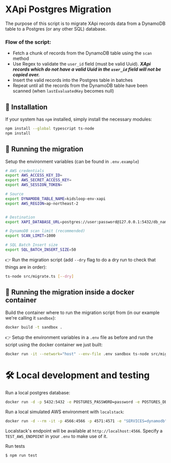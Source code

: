 # XApi Postgres Migration

The purpose of this script is to migrate XApi records data from a DynamoDB table to a Postgres (or any other SQL) database.

### Flow of the script:

- Fetch a chunk of records from the DynamoDB table using the `scan` method
- Use Regex to validate the `user_id` field (must be valid Uuid). ***XApi records which do not have a valid Uuid in the `user_id` field will not be copied over.***
- Insert the valid records into the Postgres table in batches
- Repeat until all the records from the DynamoDB table have been scanned (when `lastEvaluatedKey` becomes null)


## 🎈 Installation

If your system has `npm` installed, simply install the necessary modules:

```sh
npm install --global typescript ts-node
npm install
```


## 🚀 Running the migration

Setup the environment variables (can be found in `.env.example`)

```sh
# AWS credentials
export AWS_ACCESS_KEY_ID=
export AWS_SECRET_ACCESS_KEY=
export AWS_SESSION_TOKEN=

# Source
export DYNAMODB_TABLE_NAME=kidsloop-env-xapi
export AWS_REGION=ap-northeast-2


# Destination
export XAPI_DATABASE_URL=postgres://user:password@127.0.0.1:5432/db_name

# DynamoDB scan limit (recommended)
export SCAN_LIMIT=1000

# SQL Batch Insert size
export SQL_BATCH_INSERT_SIZE=50
```

👉 Run the migration script (add `--dry` flag to do a dry run to check that things are in order):

```sh
ts-node src/migrate.ts [--dry]
```


## 🐳 Running the migration inside a docker container

Build the container where to run the migration script from (in our example we're calling it `sandbox`):

```sh
docker build -t sandbox .
```

👉 Setup the environment variables in a `.env` file as before and run the script using the docker container we just built:

```sh
docker run -it --network="host" --env-file .env sandbox ts-node src/migrate.ts [--dry]
```


# 🛠 Local development and testing

Run a local postgres database:

```sh
docker run -d -p 5432:5432 -e POSTGRES_PASSWORD=password -e POSTGRES_DB=xapi postgres
```

Run a local simulated AWS environment with `localstack`:

```sh
docker run -d --rm -it -p 4566:4566 -p 4571:4571 -e "SERVICES=dynamodb" localstack/localstack start
```

Localstack's endpoint will be available at `http://localhost:4566`. Specify a `TEST_AWS_ENDPOINT` in your `.env` to make use of it.

Run tests
```sh
$ npm run test
```
